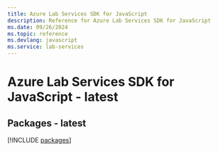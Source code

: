 ```yaml
---
title: Azure Lab Services SDK for JavaScript
description: Reference for Azure Lab Services SDK for JavaScript
ms.date: 09/26/2024
ms.topic: reference
ms.devlang: javascript
ms.service: lab-services
---
```

# Azure Lab Services SDK for JavaScript - latest
## Packages - latest
[!INCLUDE [packages](lab-services-index.md)]